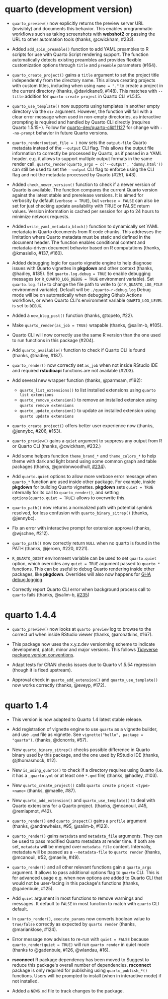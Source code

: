 # quarto (development version)

- `quarto_preview()` now explicitly returns the preview server URL (invisibly) and documents this behavior. This enables programmatic workflows such as taking screenshots with **webshot2** or passing the URL to other automation tools (thanks, @cwickham, #233).

- Added `add_spin_preamble()` function to add YAML preambles to R scripts for use with Quarto Script rendering support. The function automatically detects existing preambles and provides flexible customization options through `title` and `preamble` parameters (#164).

- `quarto_create_project()` gains a `title` argument to set the project title independently from the directory name. This allows creating projects with custom titles, including when using `name = "."` to create a project in the current directory (thanks, @davidkane9, #148). This matches with `--title` addition for `quarto create project` in Quarto CLI v1.5.15.

- `quarto_use_template()` now supports using templates in another empty directory via the `dir` argument. However, the function will fail with a clear error message when used in non-empty directories, as interactive prompting is required and handled by Quarto CLI directly (requires Quarto 1.5.15+). Follow for [quarto-dev/quarto-cli#11127](https://github.com/quarto-dev/quarto-cli/issues/11127) for change with `--no-prompt` behavior in future Quarto versions.

- `quarto_render(output_file = )` now sets the `output-file` Quarto metadata instead of the `--output` CLI flag. This allows the output file information to correctly be processed by Quarto, as if passed in a YAML header. e.g. it allows to support multiple output formats in the same render call. `quarto_render(quarto_args = c('--output', 'dummy.html'))` can still be used to set the `--output` CLI flag to enforce using the CLI flag and not the metadata processed by Quarto (#251, #43).

- Added `check_newer_version()` function to check if a newer version of Quarto is available. The function compares the current Quarto version against the latest stable and prerelease versions. It is aimed for verbosity by default (`verbose = TRUE`), but `verbose = FALSE` can also be set for just checking update availability with TRUE or FALSE return values. Version information is cached per session for up to 24 hours to minimize network requests.

- Added `write_yaml_metadata_block()` function to dynamically set YAML metadata in Quarto documents from R code chunks. This addresses the limitation where Quarto metadata must be static and defined in the document header. The function enables conditional content and metadata-driven document behavior based on R computations (thanks, @kmasiello, #137, #160).

- Added debugging logic for quarto vignette engine to help diagnose issues with Quarto vignettes in **pkgdown** and other context (thanks, @hadley, #185).
  Set `quarto.log.debug = TRUE` to enable debugging messages (or `R_QUARTO_LOG_DEBUG = TRUE` environment variable). 
  Set `quarto.log.file` to change the file path to write to (or `R_QUARTO_LOG_FILE` environment variable). Default will be `./quarto-r-debug.log`
  Debug mode will be on automatically when debugging Github Actions workflows, or when Quarto CLI's environment variable `QUARTO_LOG_LEVEL` is set to `DEBUG`.

- Added a `new_blog_post()` function (thanks, @topeto, #22). 

- Make `quarto_render(as_job = TRUE)` wrapable (thanks, @salim-b, #105).

- Quarto CLI will now correctly use the same R version than the one used to run functions in this package (#204).

- Add `quarto_available()` function to check if Quarto CLI is found (thanks, @hadley, #187).

- `quarto_render()` now correctly set `as_job` when not inside RStudio IDE and required **rstudioapi** functions are not available (#203).

- Add several new wrapper function (thanks, @parmsam, #192): 
  - `quarto_list_extensions()` to list installed extensions using `quarto list extensions`
  - `quarto_remove_extension()` to remove an installed extension using `quarto remove extensions`
  - `quarto_update_extension()` to update an installed extension using `quarto update extensions`

- `quarto_create_project()` offers better user experience now (thanks, @jennybc, #206, #153).

- `quarto_preview()` gains a `quiet` argument to suppress any output from R or Quarto CLI (thanks, @cwickham, #232.)

- Add some helpers function `theme_brand_*` and `theme_colors_*` to help theme with dark and light brand using some common graph and table packages (thanks,  @gordonwoodhull, [#234](https://github.com/quarto-dev/quarto-r/issues/234)).

- Add `quarto.quiet` options to allow more verbose error message when `quarto_*` function are used inside other package. 
  For example, inside **pkgdown** for building Quarto vignettes. **pkgdown** sets `quiet = TRUE` internally for its call to `quarto_render()`, 
  and setting `options(quarto.quiet = TRUE)` allows to overwrite this.
  
- `quarto_path()` now returns a normalized path with potential symlink resolved, for less confusion with `quarto_binary_sitrep()` (thanks, @jennybc).

- Fix an error with interactive prompt for extension approval (thanks, @wjschne, #212).

- `quarto_path()` now correctly return `NULL` when no quarto is found in the PATH (thanks, @jeroen, #220, #221).

- `R_QUARTO_QUIET` environment variable can be used to set `quarto.quiet` option, which overrides any `quiet = TRUE` argument passed to `quarto_*` functions. This can be useful to debug Quarto rendering inside other packages, like **pkgdown**. Overrides will also now happens for [GHA debug logging](https://docs.github.com/en/actions/monitoring-and-troubleshooting-workflows/troubleshooting-workflows/enabling-debug-logging).

- Correctly report Quarto CLI error when background process call to `quarto` fails (thanks, @salim-b, [#235](https://github.com/quarto-dev/quarto-r/issues/235))

# quarto 1.4.4

- `quarto_preview()` now looks at `quarto preview` log to browse to the correct url when inside RStudio viewer (thanks, @aronatkins, #167).

- This package now uses the x.y.z.dev versionning scheme to indicate development, patch, minor and major versions. This follows [Tidyverse package version conventions](https://r-pkgs.org/lifecycle.html#sec-lifecycle-version-number-tidyverse).

- Adapt tests for CRAN checks issues due to Quarto v1.5.54 regression (though it is fixed upstream).

- Approval check in `quarto_add_extension()` and `quarto_use_template()` now works correctly (thanks, @eveyp, #172).

# quarto 1.4

- This version is now adapted to Quarto 1.4 latest stable release.

- Add registration of vignette engine to use `quarto` as a vignette builder, and use `.qmd` file as vignette. See `vignette("hello", package = "quarto")`. (thanks, @dcnorris, #57).

- New `quarto_binary_sitrep()` checks possible difference in Quarto binary used by this package, and the one used by RStudio IDE (thanks, @jthomasmock, #12).
  
- New `is_using_quarto()` to check if a directory requires using Quarto (i.e. it has a `_quarto.yml` or at least one `*.qmd` file) (thanks, @hadley, #103).

- New `quarto_create_project()` calls `quarto create project <type> <name>` (thanks, @maelle, #87).

- New `quarto_add_extension()` and `quarto_use_template()` to deal with Quarto extensions for a Quarto project. (thanks, @mcanouil, #45, @remlapmot, #42).

- `quarto_render()` and `quarto_inspect()` gains a `profile` argument (thanks, @andrewheiss, #95, @salim-b, #123).

- `quarto_render()` gains `metadata` and `metadata_file` arguments. They can be used to pass modified Quarto metadata at render time. If both are set, `metadata` will be merged over `metadata_file` content. Internally, metadata will be passed as a `--metadata-file` to `quarto render` (thanks, @mcanouil, #52, @maelle, #49).

- `quarto_render()` and all other relevant functions gain a `quarto_args` argument. It allows to pass additional options flag to `quarto` CLI. This is for advanced usage e.g. when new options are added to Quarto CLI that would not be user-facing in this package's functions (thanks, @gadenbuie, #125).

- Add `quiet` argument in most functions to remove warnings and messages. It default to `FALSE` in most function to match with `quarto` CLI default.

- In `quarto_render()`, `execute_params` now converts boolean value to `true/false` correctly as expected by `quarto render` (thanks, @marianklose, #124).

- Error message now advises to re-run with `quiet = FALSE` because `quarto_render(quiet = TRUE)` will run `quarto render` in quiet mode (thanks to @gadenbuie, #126, @wlandau, #16).

- **rsconnect** R package dependency has been moved to Suggest to reduce this package's overall number of dependencies. **rsconnect** package is only required for publishing using `quarto_publish_*()` functions. Users will be prompted to install (when in interactive mode) if not installed.

- Added a `NEWS.md` file to track changes to the package.
